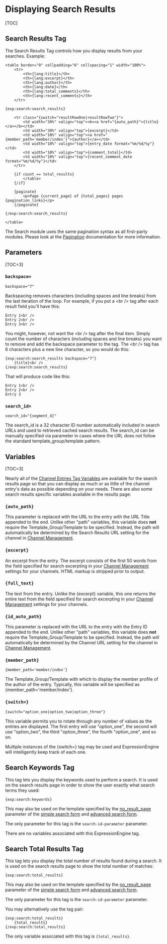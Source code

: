 <!--
    This source file is part of the open source project
    ExpressionEngine User Guide (https://github.com/ExpressionEngine/ExpressionEngine-User-Guide)

    @link      https://expressionengine.com/
    @copyright Copyright (c) 2003-2020, Packet Tide, LLC (https://packettide.com)
    @license   https://expressionengine.com/license Licensed under Apache License, Version 2.0
-->

# Displaying Search Results

[TOC]

## Search Results Tag

The Search Results Tag controls how you display results from your searches. Example:

    <table border="0" cellpadding="6" cellspacing="1" width="100%">
        <tr>
            <th>{lang:title}</th>
            <th>{lang:excerpt}</th>
            <th>{lang:author}</th>
            <th>{lang:date}</th>
            <th>{lang:total_comments}</th>
            <th>{lang:recent_comments}</th>
        </tr>

    {exp:search:search_results}

        <tr class="{switch="resultRowOne|resultRowTwo"}">
            <td width="30%" valign="top"><b><a href="{auto_path}">{title}</a></b></td>
            <td width="30%" valign="top">{excerpt}</td>
            <td width="10%" valign="top"><a href="{member_path='member/index'}">{author}</a></td>
            <td width="10%" valign="top">{entry_date format="%m/%d/%y"}</td>
            <td width="10%" valign="top">{comment_total}</td>
            <td width="10%" valign="top">{recent_comment_date format="%m/%d/%y"}</td>
        </tr>

        {if count == total_results}
            </table>
        {/if}

        {paginate}
            <p>Page {current_page} of {total_pages} pages {pagination_links}</p>
        {/paginate}

    {/exp:search:search_results}

    </table>

The Search module uses the same pagination syntax as all first-party modules. Please look at the [Pagination](templates/pagination.md) documentation for more information.

## Parameters

[TOC=3]

### `backspace=`

    backspace="7"

Backspacing removes characters (including spaces and line breaks) from the last iteration of the loop. For example, if you put a &lt;br /&gt; tag after each result field you'll have this:

    Entry 1<br />
    Entry 2<br />
    Entry 3<br />

You might, however, not want the &lt;br /&gt; tag after the final item. Simply count the number of characters (including spaces and line breaks) you want to remove and add the backspace parameter to the tag. The &lt;br /&gt; tag has 6 characters plus a new line character, so you would do this:

    {exp:search:search_results backspace="7"}
        {title}<br />
    {/exp:search:search_results}

That will produce code like this:

    Entry 1<br />
    Entry 2<br />
    Entry 3

### `search_id=`

    search_id="{segment_4}"

The search_id is a 32 character ID number automatically included in search URLs and used to retrieved cached search results. The search_id can be manually specified via parameter in cases where the URL does not follow the standard template_group/template pattern.

## Variables

[TOC=3]

Nearly all of the [Channel Entries Tag Variables](channels/entries.md#single-variables) are available for the search results page so that you can display as much or as little of the channel entry's data as possible depending on your needs. There are also some search results specific variables available in the results page:

### `{auto_path}`

This parameter is replaced with the URL to the entry with the URL Title appended to the end. Unlike other "path" variables, this variable does **not** require the Template_Group/Template to be specified. Instead, the path will automatically be determined by the Search Results URL setting for the channel in [Channel Management](control-panel/channels.md).

### `{excerpt}`

An excerpt from the entry. The excerpt consists of the first 50 words from the field specified for search excerpting in your [Channel Management](control-panel/channels.md) settings for your channels. HTML markup is stripped prior to output.

### `{full_text}`

The text from the entry. Unlike the {excerpt} variable, this one returns the entire text from the field specified for search excerpting in your [Channel Management](control-panel/channels.md) settings for your channels.

### `{id_auto_path}`

This parameter is replaced with the URL to the entry with the Entry ID appended to the end. Unlike other "path" variables, this variable does **not** require the Template_Group/Template to be specified. Instead, the path will automatically be determined by the Channel URL setting for the channel in [Channel Management](control-panel/channels.md).

### `{member_path}`

    {member_path='member/index'}

The Template_Group/Template with which to display the member profile of the author of the entry. Typically, this variable will be specified as {member_path='member/index'}.

### `{switch=}`

    {switch="option_one|option_two|option_three"}

This variable permits you to rotate through any number of values as the entries are displayed. The first entry will use "option_one", the second will use "option_two", the third "option_three", the fourth "option_one", and so on.

Multiple instances of the {switch=} tag may be used and ExpressionEngine will intelligently keep track of each one.

## Search Keywords Tag

This tag lets you display the keywords used to perform a search. It is used on the search results page in order to show the user exactly what search terms they used:

    {exp:search:keywords}

This may also be used on the template specified by the [no_result_page](add-ons/search/advanced.md#no_result_page) parameter of the [simple search form](add-ons/search/simple.md) and [advanced search form](add-ons/search/advanced.md).

The only parameter for this tag is the `search-id-parameter` parameter.

There are no variables associated with this ExpressionEngine tag.

## Search Total Results Tag

This tag lets you display the total number of results found during a search. It is used on the search results page to show the total number of matches:

    {exp:search:total_results}

This may also be used on the template specified by the [no_result_page](add-ons/search/advanced.md#no_result_page) parameter of the [simple search form](add-ons/search/simple.md) and [advanced search form](add-ons/search/advanced.md).

The only parameter for this tag is the `search-id-parameter` parameter.

You may alternatively use the tag pair:

    {exp:search:total_results}
        {total_results}
    {/exp:search:total_results}

The only variable associated with this tag is `{total_results}`.
